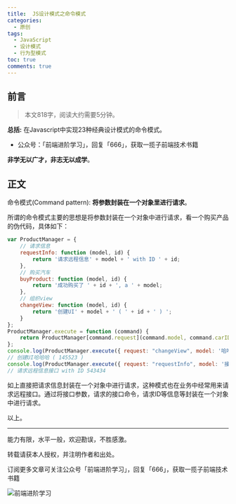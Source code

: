 ```yaml
---
title:  JS设计模式之命令模式
categories:
  - 原创
tags:
  - JavaScript
  - 设计模式
  - 行为型模式
toc: true
comments: true
---
```


## 前言

> 本文818字，阅读大约需要5分钟。

**总括:** 在Javascript中实现23种经典设计模式的命令模式。

- 公众号：「前端进阶学习」，回复「666」，获取一揽子前端技术书籍

**非学无以广才，非志无以成学**。

<!-- more -->

## 正文

命令模式(Command pattern):   **将参数封装在一个对象里进行请求**。

所谓的命令模式主要的思想是将参数封装在一个对象中进行请求，看一个购买产品的伪代码，具体如下：

```js
var ProductManager = {
    // 请求信息
    requestInfo: function (model, id) {
        return '请求远程信息' + model + ' with ID ' + id;
    },
    // 购买汽车
    buyProduct: function (model, id) {
        return '成功购买了 ' + id + ', a ' + model;
    },
    // 组织view
    changeView: function (model, id) {
        return '创建UI' + model + ' ( ' + id + ' ) ';
    }
};
ProductManager.execute = function (command) {
    return ProductManager[command.request](command.model, command.carID);
};
console.log(ProductManager.execute({ request: "changeView", model: '哈哈哈', carID: '145523' }));
// 创建UI哈哈哈 ( 145523 ) 
console.log(ProductManager.execute({ request: "requestInfo", model: '接口', carID: '543434' }));
// 请求远程信息接口 with ID 543434
```

如上直接把请求信息封装在一个对象中进行请求，这种模式也在业务中经常用来请求远程接口。通过将接口参数，请求的接口命令，请求ID等信息等封装在一个对象中进行请求。

以上。

---

能力有限，水平一般，欢迎勘误，不胜感激。

转载请获本人授权，并注明作者和出处。

订阅更多文章可关注公众号「前端进阶学习」，回复「666」，获取一揽子前端技术书籍

![前端进阶学习](https://image.damonare.cn/qianduanjinjie.png)